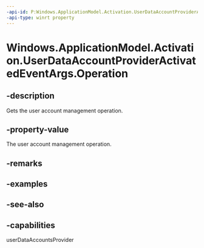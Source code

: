 ```yaml
---
-api-id: P:Windows.ApplicationModel.Activation.UserDataAccountProviderActivatedEventArgs.Operation
-api-type: winrt property
---
```


<!-- Property syntax
public Windows.ApplicationModel.UserDataAccounts.Provider.IUserDataAccountProviderOperation Operation { get; }
-->

# Windows.ApplicationModel.Activation.UserDataAccountProviderActivatedEventArgs.Operation

## -description
Gets the user account management operation.

## -property-value
The user account management operation.

## -remarks

## -examples

## -see-also


## -capabilities
userDataAccountsProvider
